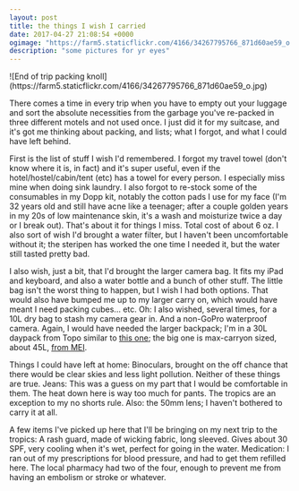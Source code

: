 ```yaml
---
layout: post
title: the things I wish I carried
date: 2017-04-27 21:08:54 +0000
ogimage: "https://farm5.staticflickr.com/4166/34267795766_871d60ae59_o.jpg"
description: "some pictures for yr eyes"
---
```


<span style="display:block;" class="center">
  ![End of trip packing knoll](https://farm5.staticflickr.com/4166/34267795766_871d60ae59_o.jpg)
<span class="caption"></span>
</span>

There comes a time in every trip when you have to empty out your luggage and sort the absolute necessities from the garbage you've re-packed in three different motels and not used once. I just did it for my suitcase, and it's got me thinking about packing, and lists; what I forgot, and what I could have left behind. 

First is the list of stuff I wish I'd remembered. I forgot my travel towel (don't know where it is, in fact) and it's super useful, even if the hotel/hostel/cabin/tent (etc) has a towel for every person. I especially miss mine when doing sink laundry. I also forgot to re-stock some of the consumables in my Dopp kit, notably the cotton pads I use for my face (I'm 32 years old and still have acne like a teenager; after a couple golden years in my 20s of low maintenance skin, it's a wash and moisturize twice a day or I break out). That's about it for things I miss. Total cost of about 6 oz. I also sort of wish I'd brought a water filter, but I haven't been uncomfortable without it; the steripen has worked the one time I needed it, but the water still tasted pretty bad.  

I also wish, just a bit, that I'd brought the larger camera bag. It fits my iPad and keyboard, and also a water bottle and a bunch of other stuff. The little bag isn't the worst thing to happen, but I wish I had both options. That would also have bumped me up to my larger carry on, which would have meant I need packing cubes... etc. Oh: I also wished, several times, for a 10L dry bag to stash my camera gear in. And a non-GoPro waterproof camera. Again, I would have needed the larger backpack; I'm in a 30L daypack from Topo similar to [this one](https://topodesigns.com/collections/bags/products/travel-bag); the big one is max-carryon sized, about 45L, [from MEI](https://meipacks.myshopify.com/collections/carry-ons/products/mei-voyageur).

Things I could have left at home: Binoculars, brought on the off chance that there would be clear skies and less light pollution. Neither of these things are true. Jeans: This was a guess on my part that I would be comfortable in them. The heat down here is way too much for pants. The tropics are an exception to my no shorts rule. Also: the 50mm lens; I haven't bothered to carry it at all. 

A few items I've picked up here that I'll be bringing on my next trip to the tropics: A rash guard, made of wicking fabric, long sleeved. Gives about 30 SPF, very cooling when it's wet, perfect for going in the water. Medication: I ran out of my prescriptions for blood pressure, and had to get them refilled here. The local pharmacy had two of the four, enough to prevent me from having an embolism or stroke or whatever. 

